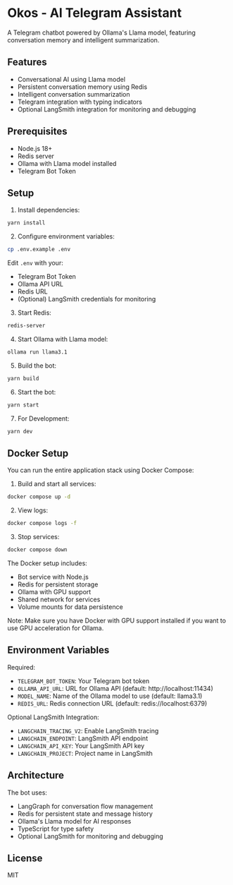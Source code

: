 # Okos - AI Telegram Assistant

A Telegram chatbot powered by Ollama's Llama model, featuring conversation memory and intelligent summarization.

## Features

- Conversational AI using Llama model
- Persistent conversation memory using Redis
- Intelligent conversation summarization
- Telegram integration with typing indicators
- Optional LangSmith integration for monitoring and debugging

## Prerequisites

- Node.js 18+
- Redis server
- Ollama with Llama model installed
- Telegram Bot Token

## Setup

1. Install dependencies:

```bash
yarn install
```

2. Configure environment variables:

```bash
cp .env.example .env
```

Edit `.env` with your:

- Telegram Bot Token
- Ollama API URL
- Redis URL
- (Optional) LangSmith credentials for monitoring

3. Start Redis:

```bash
redis-server
```

4. Start Ollama with Llama model:

```bash
ollama run llama3.1
```

5. Build the bot:

```bash
yarn build
```

6. Start the bot:

```bash
yarn start
```

7. For Development:

```bash
yarn dev
```

## Docker Setup

You can run the entire application stack using Docker Compose:

1. Build and start all services:
```bash
docker compose up -d
```

2. View logs:
```bash
docker compose logs -f
```

3. Stop services:
```bash
docker compose down
```

The Docker setup includes:
- Bot service with Node.js
- Redis for persistent storage
- Ollama with GPU support
- Shared network for services
- Volume mounts for data persistence

Note: Make sure you have Docker with GPU support installed if you want to use GPU acceleration for Ollama.

## Environment Variables

Required:

- `TELEGRAM_BOT_TOKEN`: Your Telegram bot token
- `OLLAMA_API_URL`: URL for Ollama API (default: http://localhost:11434)
- `MODEL_NAME`: Name of the Ollama model to use (default: llama3.1)
- `REDIS_URL`: Redis connection URL (default: redis://localhost:6379)

Optional LangSmith Integration:

- `LANGCHAIN_TRACING_V2`: Enable LangSmith tracing
- `LANGCHAIN_ENDPOINT`: LangSmith API endpoint
- `LANGCHAIN_API_KEY`: Your LangSmith API key
- `LANGCHAIN_PROJECT`: Project name in LangSmith

## Architecture

The bot uses:

- LangGraph for conversation flow management
- Redis for persistent state and message history
- Ollama's Llama model for AI responses
- TypeScript for type safety
- Optional LangSmith for monitoring and debugging

## License

MIT
